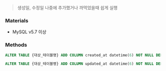 > 생성일, 수정일 나중에 추가했거나 까먹었을때 쉽게 실행

### Materials

- MySQL v5.7 이상

### Methods

``` sql
ALTER TABLE {대상_테이블명} ADD COLUMN created_at datetime(6) NOT NULL DEFAULT CURRENT_TIMESTAMP(6);

ALTER TABLE {대상_테이블명} ADD COLUMN updated_at datetime(6) NOT NULL DEFAULT CURRENT_TIMESTAMP(6) ON UPDATE CURRENT_TIMESTAMP(6);
```

